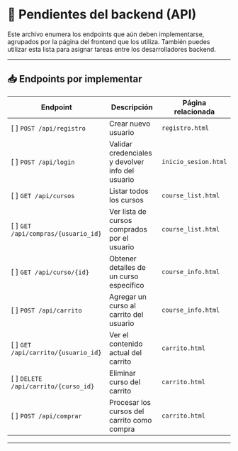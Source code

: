 # 🔧 Pendientes del backend (API)

Este archivo enumera los endpoints que aún deben implementarse, agrupados por la página del frontend que los utiliza. También puedes utilizar esta lista para asignar tareas entre los desarrolladores backend.

---

## 📥 Endpoints por implementar

| Endpoint                         | Descripción                                      | Página relacionada     |
|----------------------------------|--------------------------------------------------|-------------------------|
| [ ] `POST /api/registro`             | Crear nuevo usuario                              | `registro.html`         |
| [ ] `POST /api/login`                | Validar credenciales y devolver info del usuario | `inicio_sesion.html`    |
| [ ] `GET /api/cursos`                | Listar todos los cursos                          | `course_list.html`      |
| [ ] `GET /api/compras/{usuario_id}`  | Ver lista de cursos comprados por el usuario     | `course_list.html`      |
| [ ] `GET /api/curso/{id}`            | Obtener detalles de un curso específico          | `course_info.html`      |
| [ ] `POST /api/carrito`              | Agregar un curso al carrito del usuario          | `course_info.html`      |
| [ ] `GET /api/carrito/{usuario_id}`  | Ver el contenido actual del carrito              | `carrito.html`          |
| [ ] `DELETE /api/carrito/{curso_id}` | Eliminar curso del carrito                       | `carrito.html`          |
| [ ] `POST /api/comprar`              | Procesar los cursos del carrito como compra      | `carrito.html`          |

---